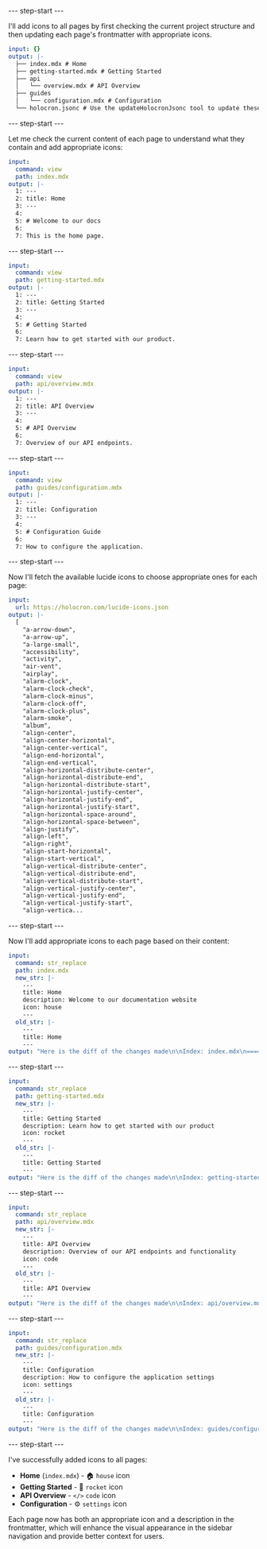 --- step-start ---

I'll add icons to all pages by first checking the current project structure and then updating each page's frontmatter with appropriate icons.
````yaml tool-getProjectFiles
input: {}
output: |-
  ├── index.mdx # Home
  ├── getting-started.mdx # Getting Started
  ├── api
  │   └── overview.mdx # API Overview
  ├── guides
  │   └── configuration.mdx # Configuration
  └── holocron.jsonc # Use the updateHolocronJsonc tool to update these values

````

--- step-start ---

Let me check the current content of each page to understand what they contain and add appropriate icons:
````yaml tool-strReplaceEditor
input:
  command: view
  path: index.mdx
output: |-
  1: ---
  2: title: Home
  3: ---
  4: 
  5: # Welcome to our docs
  6: 
  7: This is the home page.

````

--- step-start ---

````yaml tool-strReplaceEditor
input:
  command: view
  path: getting-started.mdx
output: |-
  1: ---
  2: title: Getting Started
  3: ---
  4: 
  5: # Getting Started
  6: 
  7: Learn how to get started with our product.

````

--- step-start ---

````yaml tool-strReplaceEditor
input:
  command: view
  path: api/overview.mdx
output: |-
  1: ---
  2: title: API Overview
  3: ---
  4: 
  5: # API Overview
  6: 
  7: Overview of our API endpoints.

````

--- step-start ---

````yaml tool-strReplaceEditor
input:
  command: view
  path: guides/configuration.mdx
output: |-
  1: ---
  2: title: Configuration
  3: ---
  4: 
  5: # Configuration Guide
  6: 
  7: How to configure the application.

````

--- step-start ---

Now I'll fetch the available lucide icons to choose appropriate ones for each page:
````yaml tool-fetchUrl
input:
  url: https://holocron.com/lucide-icons.json
output: |-
  [
    "a-arrow-down",
    "a-arrow-up",
    "a-large-small",
    "accessibility",
    "activity",
    "air-vent",
    "airplay",
    "alarm-clock",
    "alarm-clock-check",
    "alarm-clock-minus",
    "alarm-clock-off",
    "alarm-clock-plus",
    "alarm-smoke",
    "album",
    "align-center",
    "align-center-horizontal",
    "align-center-vertical",
    "align-end-horizontal",
    "align-end-vertical",
    "align-horizontal-distribute-center",
    "align-horizontal-distribute-end",
    "align-horizontal-distribute-start",
    "align-horizontal-justify-center",
    "align-horizontal-justify-end",
    "align-horizontal-justify-start",
    "align-horizontal-space-around",
    "align-horizontal-space-between",
    "align-justify",
    "align-left",
    "align-right",
    "align-start-horizontal",
    "align-start-vertical",
    "align-vertical-distribute-center",
    "align-vertical-distribute-end",
    "align-vertical-distribute-start",
    "align-vertical-justify-center",
    "align-vertical-justify-end",
    "align-vertical-justify-start",
    "align-vertica...

````

--- step-start ---

Now I'll add appropriate icons to each page based on their content:
````yaml tool-strReplaceEditor
input:
  command: str_replace
  path: index.mdx
  new_str: |-
    ---
    title: Home
    description: Welcome to our documentation website
    icon: house
    ---
  old_str: |-
    ---
    title: Home
    ---
output: "Here is the diff of the changes made\n\nIndex: index.mdx\n===================================================================\n--- index.mdx\t\n+++ index.mdx\t\n@@ -1,6 +1,8 @@\n ---\n title: Home\n+description: Welcome to our documentation website\n+icon: house\n ---\n \n # Welcome to our docs\n \n"

````

--- step-start ---

````yaml tool-strReplaceEditor
input:
  command: str_replace
  path: getting-started.mdx
  new_str: |-
    ---
    title: Getting Started
    description: Learn how to get started with our product
    icon: rocket
    ---
  old_str: |-
    ---
    title: Getting Started
    ---
output: "Here is the diff of the changes made\n\nIndex: getting-started.mdx\n===================================================================\n--- getting-started.mdx\t\n+++ getting-started.mdx\t\n@@ -1,6 +1,8 @@\n ---\n title: Getting Started\n+description: Learn how to get started with our product\n+icon: rocket\n ---\n \n # Getting Started\n \n"

````

--- step-start ---

````yaml tool-strReplaceEditor
input:
  command: str_replace
  path: api/overview.mdx
  new_str: |-
    ---
    title: API Overview
    description: Overview of our API endpoints and functionality
    icon: code
    ---
  old_str: |-
    ---
    title: API Overview
    ---
output: "Here is the diff of the changes made\n\nIndex: api/overview.mdx\n===================================================================\n--- api/overview.mdx\t\n+++ api/overview.mdx\t\n@@ -1,6 +1,8 @@\n ---\n title: API Overview\n+description: Overview of our API endpoints and functionality\n+icon: code\n ---\n \n # API Overview\n \n"

````

--- step-start ---

````yaml tool-strReplaceEditor
input:
  command: str_replace
  path: guides/configuration.mdx
  new_str: |-
    ---
    title: Configuration
    description: How to configure the application settings
    icon: settings
    ---
  old_str: |-
    ---
    title: Configuration
    ---
output: "Here is the diff of the changes made\n\nIndex: guides/configuration.mdx\n===================================================================\n--- guides/configuration.mdx\t\n+++ guides/configuration.mdx\t\n@@ -1,6 +1,8 @@\n ---\n title: Configuration\n+description: How to configure the application settings\n+icon: settings\n ---\n \n # Configuration Guide\n \n"

````

--- step-start ---

I've successfully added icons to all pages:

- **Home** (`index.mdx`) - 🏠 `house` icon
- **Getting Started** - 🚀 `rocket` icon  
- **API Overview** - `</>` `code` icon
- **Configuration** - ⚙️ `settings` icon

Each page now has both an appropriate icon and a description in the frontmatter, which will enhance the visual appearance in the sidebar navigation and provide better context for users.